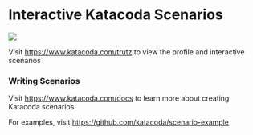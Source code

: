 # Interactive Katacoda Scenarios

[![](http://shields.katacoda.com/katacoda/trutz/count.svg)](https://www.katacoda.com/trutz "Get your profile on Katacoda.com")

Visit https://www.katacoda.com/trutz to view the profile and interactive scenarios

### Writing Scenarios
Visit https://www.katacoda.com/docs to learn more about creating Katacoda scenarios

For examples, visit https://github.com/katacoda/scenario-example
